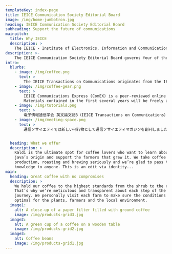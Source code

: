 ```yaml
---
templateKey: index-page
title: IEICE Communication Society Editorial Board
image: /img/home-jumbotron.jpg
heading: IEICE Communication Society Editorial Board
subheading: Support the future of communications
mainpitch:
  title: Why IEICE
  description: >
    The IEICE - Institute of Electronics, Information and Communication Engineers - is a Japanese institute specializing in the areas of electronic, information and communication engineering and associated fields. Its headquarters are located in Tokyo, Japan. It is a membership organization with the purpose of advancing the field of electronics, information and communications and support activities of its members.
description: >-
    The IEICE Communication Society Editorial Board governs four of the society journals; IEICE Transaction on Communications, IEICE Transactions on Communications (Japanese Edition), IEICE Communications Express (ComEX), and IEICE Bplus (Communication Society Magazine).
intro:
  blurbs:
    - image: /img/coffee.png
      text: >
        The IEICE Transactions on Communications originates from the IEICE Transactions (Japanese language) that started in 1918, and took the current form in 1991 as one of the four English-language Transactions. It receives about 600 paper-submissions every year, of which over 60 percent come from countries outside Japan. Among those contributions, only high quality and outstanding papers are published on a monthly basis. The peer-review process is careful but yet efficient; it typically takes less than 12 months from submission to publication.
    - image: /img/coffee-gear.png
      text: >
        IEICE Communications Express (ComEX) is a peer-reviewed online letter journal published by the Institute of Electronics, Information and Communication Engineers (IEICE) and edited by the IEICE Communications Society. ComEX covers the entire field of communications. ComEX is a medium where researchers provide and exchange new topics easily and in a timely manner.
        Materials contained in the first several years will be freely available for anyone to read, download, or print from the journal web site.
    - image: /img/tutorials.png
      text: >
        電子情報通信学会 英文論文誌B（IEICE Transactions on Communications）は，電子情報通信学会の前身である電信電話学会の会誌に1918年に掲載された寄稿論文に端を発します．1991年に英文論文誌が4つの分野に分冊化され，現在の英文論文誌Bがスタートしました．現在，本論文誌には毎年およそ600編の論文が投稿され，日本国外からの投稿が60%を超える国際的な論文誌として認知されております．毎月発刊される論文誌には，投稿論文の中から慎重な審議を経て採録された質の高い優れた論文が掲載されます．査読は丁寧かつ迅速に行われ，投稿から出版までの期間は通常1年未満です．
    - image: /img/meeting-space.png
      text: >
        通信ソサイエティでは新しい刊行物として通信ソサイエティマガジンを創刊しました．学会は今までには論文，技術報告，書籍，会誌（現在の学会誌）等で会員の皆様に電子情報通信分野の情報をお届けしてまいりました．論文，技術報告（以下論文等）は会員の最新の研究成果を皆様に提供しているため，発表，議論の場と情報提供の場の機能を同時に果たしていることになります．書籍は学問・技術を体系的にまとめたものです．これに対して，会誌は最新の技術動向の提供，学会活動の紹介を目的としております．本学会が担当している学問，技術分野は我が国産業ほとんど全てで応用されている広い分野です．このため会誌だけで最新技術動向の提供するのは困難になりつつあり，商業誌の方が対象分野を細分化して技術情報を提供しているケースも見られます．通信ソサイエティではこのような現状を考慮して，マガジン発行の検討を開始しました．マガジンはIEEEのソサイエティ誌をモデルとしておりますが，委員会ではそれにとらわれることなく，精力的に新しいコンセプトを議論し、皆様にお届けします。


  heading: What we offer
  description: >
    Kaldi is the ultimate spot for coffee lovers who want to learn about their
    java’s origin and support the farmers that grew it. We take coffee
    production, roasting and brewing seriously and we’re glad to pass that
    knowledge to anyone. This is an edit via identity...
main:
  heading: Great coffee with no compromises
  description: >
    We hold our coffee to the highest standards from the shrub to the cup.
    That’s why we’re meticulous and transparent about each step of the coffee’s
    journey. We personally visit each farm to make sure the conditions are
    optimal for the plants, farmers and the local environment.
  image1:
    alt: A close-up of a paper filter filled with ground coffee
    image: /img/products-grid3.jpg
  image2:
    alt: A green cup of a coffee on a wooden table
    image: /img/products-grid2.jpg
  image3:
    alt: Coffee beans
    image: /img/products-grid1.jpg
---
```

